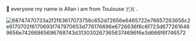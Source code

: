 

👋 everyone my name is Allan i am from Toulouse 🇫🇷 .



![68747470733a2f2f63617073756c652d72656e6465722e76657263656c2e6170702f6170693f747970653d776176696e6726636f6c6f723d6772616469656e74266865696768743d3130302673656374696f6e3d666f6f746572](https://github.com/user-attachments/assets/6248de60-6d53-4838-89a8-1231fd2f6aa2)




 

    


